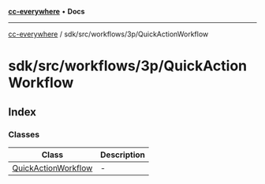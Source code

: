 [**cc-everywhere**](../../../../../index.md) • **Docs**

***

[cc-everywhere](../../../../../index.md) / sdk/src/workflows/3p/QuickActionWorkflow

# sdk/src/workflows/3p/QuickActionWorkflow

## Index

### Classes

| Class | Description |
| ------ | ------ |
| [QuickActionWorkflow](classes/QuickActionWorkflow.md) | - |
